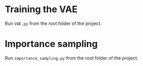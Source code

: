 # Training the VAE
Run `VAE.py` from the root folder of the project.

# Importance sampling
Run `importance_sampling.py` from the root folder of the project.